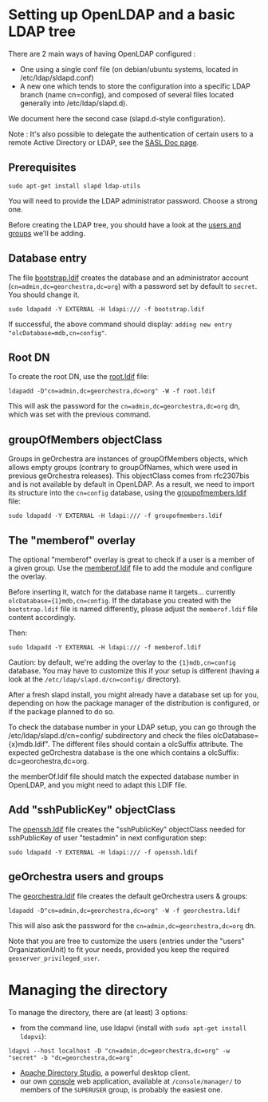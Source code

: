 # Setting up OpenLDAP and a basic LDAP tree

There are 2 main ways of having OpenLDAP configured :
 * One using a single conf file (on debian/ubuntu systems, located in /etc/ldap/sldapd.conf)
 * A new one which tends to store the configuration into a specific LDAP branch (name cn=config), and composed of several files located generally into /etc/ldap/slapd.d).

We document here the second case (slapd.d-style configuration).

Note : It's also possible to delegate the authentication of certain users to a remote Active Directory or LDAP, see the [SASL Doc page](../tutorials/sasl.md).

## Prerequisites

```
sudo apt-get install slapd ldap-utils
```

You will need to provide the LDAP administrator password. Choose a strong one.


Before creating the LDAP tree, you should have a look at the [users and groups](../../ldap/README.md) we'll be adding.



## Database entry

The file [bootstrap.ldif](../../ldap/bootstrap.ldif) creates the database and an administrator account (```cn=admin,dc=georchestra,dc=org```) with a password set by default to ```secret```. You should change it.

```
sudo ldapadd -Y EXTERNAL -H ldapi:/// -f bootstrap.ldif
```

If successful, the above command should display: ```adding new entry "olcDatabase=mdb,cn=config"```.


## Root DN

To create the root DN, use the [root.ldif](../../ldap/root.ldif) file:

```
ldapadd -D"cn=admin,dc=georchestra,dc=org" -W -f root.ldif
```

This will ask the password for the ```cn=admin,dc=georchestra,dc=org``` dn, which was set with the previous command.


## groupOfMembers objectClass

Groups in geOrchestra are instances of groupOfMembers objects, which allows empty groups (contrary to groupOfNames, which were used in previous geOrchestra releases).
This objectClass comes from rfc2307bis and is not available by default in OpenLDAP. As a result, we need to import its structure into the ```cn=config``` database, using the [groupofmembers.ldif](../../ldap/groupofmembers.ldif) file:

```
sudo ldapadd -Y EXTERNAL -H ldapi:/// -f groupofmembers.ldif
```

## The "memberof" overlay

The optional "memberof" overlay is great to check if a user is a member of a given group.
Use the [memberof.ldif](../../ldap/memberof.ldif) file to add the module and configure the overlay.

Before inserting it, watch for the database name it targets... currently `olcDatabase={1}mdb,cn=config`.
If the database you created with the `bootstrap.ldif` file is named differently, please adjust the `memberof.ldif` file content accordingly.

Then:
```
sudo ldapadd -Y EXTERNAL -H ldapi:/// -f memberof.ldif
```

Caution: by default, we're adding the overlay to the ```{1}mdb,cn=config``` database. You may have to customize this if your setup is different (having a look at the ```/etc/ldap/slapd.d/cn=config/``` directory).

After a fresh slapd install, you might already have a database set up for you, depending on how the package manager of the distribution is configured, or if the package planned to do so.

To check the database number in your LDAP setup, you can go through the /etc/ldap/slapd.d/cn=config/ subdirectory and check the files olcDatabase={x}mdb.ldif". The different files should contain a olcSuffix attribute. The expected geOrchestra database is the one which contains a olcSuffix: dc=georchestra,dc=org.

the memberOf.ldif file should match the expected database number in OpenLDAP, and you might need to adapt this LDIF file.

## Add "sshPublicKey" objectClass

The [openssh.ldif](../../ldap/openssh.ldif) file creates the "sshPublicKey" objectClass needed for sshPublicKey of user "testadmin" in next configuration step:

```
sudo ldapadd -Y EXTERNAL -H ldapi:/// -f openssh.ldif
```

## geOrchestra users and groups

The [georchestra.ldif](../../ldap/georchestra.ldif) file creates the default geOrchestra users & groups:

```
ldapadd -D"cn=admin,dc=georchestra,dc=org" -W -f georchestra.ldif
```

This will also ask the password for the ```cn=admin,dc=georchestra,dc=org``` dn.


Note that you are free to customize the users (entries under the "users" OrganizationUnit) to fit your needs, provided you keep the required ```geoserver_privileged_user```.



# Managing the directory

To manage the directory, there are (at least) 3 options:

 * from the command line, use ldapvi (install with ```sudo apt-get install ldapvi```):

```
ldapvi --host localhost -D "cn=admin,dc=georchestra,dc=org" -w "secret" -b "dc=georchestra,dc=org"
```

 * [Apache Directory Studio](http://directory.apache.org/studio/), a powerful desktop client.
 * our own [console](/console/README.md) web application, available at ```/console/manager/``` to  members of the ```SUPERUSER``` group, is probably the easiest one.
